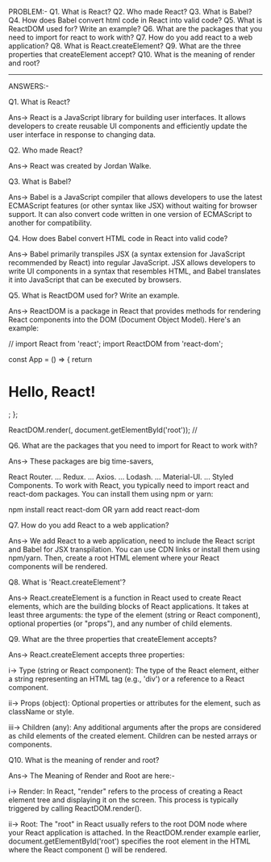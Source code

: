 PROBLEM:-
Q1. What is React?
Q2. Who made React?
Q3. What is Babel?
Q4. How does Babel convert html code in React into valid code?
Q5. What is ReactDOM used for? Write an example?
Q6. What are the packages that you need to import for react to work with?
Q7. How do you add react to a web application?
Q8. What is React.createElement?
Q9. What are the three properties that createElement accept?
Q10. What is the meaning of render and root?

____________________________________________________________________________________________
 ANSWERS:-

Q1. What is React?

Ans->  React is a JavaScript library for building user interfaces. It allows developers to create reusable UI components and efficiently update the user interface in response to changing data.

Q2. Who made React?

Ans-> React was created by Jordan Walke.


Q3. What is Babel?

Ans-> Babel is a JavaScript compiler that allows developers to use the latest ECMAScript features (or other syntax like JSX) without waiting for browser support. It can also convert code written in one version of ECMAScript to another for compatibility.


Q4. How does Babel convert HTML code in React into valid code?

Ans-> Babel primarily transpiles JSX (a syntax extension for JavaScript recommended by React) into regular JavaScript. JSX allows developers to write UI components in a syntax that resembles HTML, and Babel translates it into JavaScript that can be executed by browsers.


Q5. What is ReactDOM used for? Write an example.

Ans-> ReactDOM is a package in React that provides methods for rendering React components into the DOM (Document Object Model). Here's an example:

// import React from 'react';
import ReactDOM from 'react-dom';

const App = () => {
  return <h1>Hello, React!</h1>;
};

ReactDOM.render(<App />, document.getElementById('root')); //


Q6. What are the packages that you need to import for React to work with?

Ans-> These packages are big time-savers,

React Router. ...
Redux. ...
Axios. ...
Lodash. ...
Material-UI. ...
Styled Components. 
To work with React, you typically need to import react and react-dom packages. You can install them using npm or yarn:

npm install react react-dom
OR
yarn add react react-dom


Q7. How do you add React to a web application?

Ans-> We add React to a web application, need to include the React script and Babel for JSX transpilation. You can use CDN links or install them using npm/yarn. Then, create a root HTML element where your React components will be rendered.


Q8. What is 'React.createElement'?

Ans-> React.createElement is a function in React used to create React elements, which are the building blocks of React applications. It takes at least three arguments: the type of the element (string or React component), optional properties (or "props"), and any number of child elements.


Q9. What are the three properties that createElement accepts?

Ans-> React.createElement accepts three properties:

i-> Type (string or React component): The type of the React element, either a string representing an HTML tag (e.g., 'div') or a reference to a React component.

ii-> Props (object): Optional properties or attributes for the element, such as className or style.

iii-> Children (any): Any additional arguments after the props are considered as child elements of the created element. Children can be nested arrays or components.


Q10. What is the meaning of render and root?

Ans-> The Meaning of Render and Root are here:-

i-> Render: In React, "render" refers to the process of creating a React element tree and displaying it on the screen. This process is typically triggered by calling ReactDOM.render().

ii-> Root: The "root" in React usually refers to the root DOM node where your React application is attached. In the ReactDOM.render example earlier, document.getElementById('root') specifies the root element in the HTML where the React component (<App />) will be rendered.




